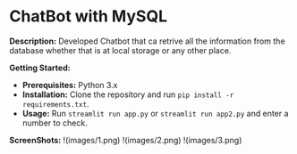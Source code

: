 # ChatBot with MySQL

**Description:**
Developed Chatbot that ca retrive all the information from the database whether that is at local storage or any other place.

**Getting Started:**
* **Prerequisites:** Python 3.x
* **Installation:** Clone the repository and run `pip install -r requirements.txt`.
* **Usage:** Run `streamlit run app.py` or `streamlit run app2.py` and enter a number to check.

**ScreenShots:**
!(images/1.png)
!(images/2.png)
!(images/3.png)
